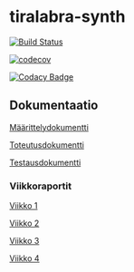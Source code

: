 # tiralabra-synth

[![Build Status](https://travis-ci.com/Reksa97/tiralabra-synth.svg?branch=master)](https://travis-ci.com/Reksa97/tiralabra-synth)

[![codecov](https://codecov.io/gh/Reksa97/tiralabra-synth/branch/master/graph/badge.svg)](https://codecov.io/gh/Reksa97/tiralabra-synth)

[![Codacy Badge](https://api.codacy.com/project/badge/Grade/5644facbb0584cd0af8522bb5902e0be)](https://www.codacy.com/app/Reksa97/tiralabra-synth?utm_source=github.com&amp;utm_medium=referral&amp;utm_content=Reksa97/tiralabra-synth&amp;utm_campaign=Badge_Grade)

## Dokumentaatio
[Määrittelydokumentti](https://github.com/Reksa97/tiralabra-synth/blob/master/documentation/specifications.md)

[Toteutusdokumentti](https://github.com/Reksa97/tiralabra-synth/blob/master/documentation/implementation.md)

[Testausdokumentti](https://github.com/Reksa97/tiralabra-synth/blob/master/documentation/testing.md)

### Viikkoraportit

[Viikko 1](https://github.com/Reksa97/tiralabra-synth/blob/master/documentation/week1.md)

[Viikko 2](https://github.com/Reksa97/tiralabra-synth/blob/master/documentation/week2.md)

[Viikko 3](https://github.com/Reksa97/tiralabra-synth/blob/master/documentation/week3.md)

[Viikko 4](https://github.com/Reksa97/tiralabra-synth/blob/master/documentation/week4.md)

